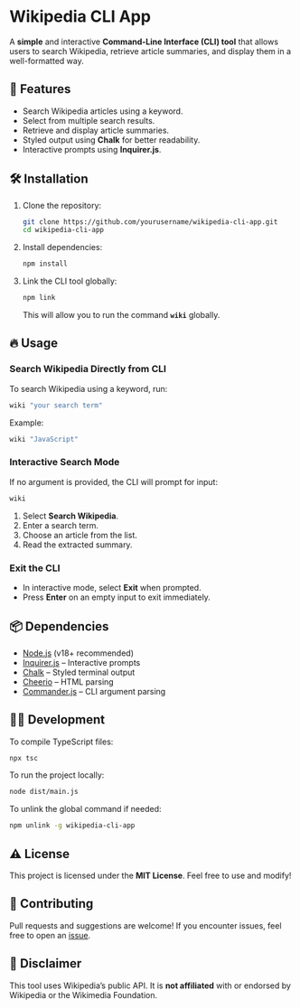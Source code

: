 # Wikipedia CLI App

A **simple** and interactive **Command-Line Interface (CLI) tool** that allows users to search Wikipedia, retrieve article summaries, and display them in a well-formatted way.

## 🚀 Features

- Search Wikipedia articles using a keyword.
- Select from multiple search results.
- Retrieve and display article summaries.
- Styled output using **Chalk** for better readability.
- Interactive prompts using **Inquirer.js**.

## 🛠️ Installation

1. Clone the repository:
   ```bash
   git clone https://github.com/yourusername/wikipedia-cli-app.git
   cd wikipedia-cli-app
   ```
2. Install dependencies:
   ```bash
   npm install
   ```
3. Link the CLI tool globally:
   ```bash
   npm link
   ```
   This will allow you to run the command **`wiki`** globally.

## 🔥 Usage

### **Search Wikipedia Directly from CLI**

To search Wikipedia using a keyword, run:

```bash
wiki "your search term"
```

Example:

```bash
wiki "JavaScript"
```

### **Interactive Search Mode**

If no argument is provided, the CLI will prompt for input:

```bash
wiki
```

1. Select **Search Wikipedia**.
2. Enter a search term.
3. Choose an article from the list.
4. Read the extracted summary.

### **Exit the CLI**

- In interactive mode, select **Exit** when prompted.
- Press **Enter** on an empty input to exit immediately.

## 📦 Dependencies

- [Node.js](https://nodejs.org/) (v18+ recommended)
- [Inquirer.js](https://www.npmjs.com/package/inquirer) – Interactive prompts
- [Chalk](https://www.npmjs.com/package/chalk) – Styled terminal output
- [Cheerio](https://www.npmjs.com/package/cheerio) – HTML parsing
- [Commander.js](https://www.npmjs.com/package/commander) – CLI argument parsing

## 👨‍💻 Development

To compile TypeScript files:

```bash
npx tsc
```

To run the project locally:

```bash
node dist/main.js
```

To unlink the global command if needed:

```bash
npm unlink -g wikipedia-cli-app
```

## ⚠️ License

This project is licensed under the **MIT License**. Feel free to use and modify!

## 📌 Contributing

Pull requests and suggestions are welcome! If you encounter issues, feel free to open an [issue](https://github.com/yourusername/wikipedia-cli-app/issues).

## 📜 Disclaimer

This tool uses Wikipedia’s public API. It is **not affiliated** with or endorsed by Wikipedia or the Wikimedia Foundation.
